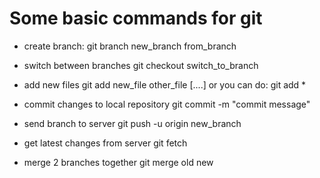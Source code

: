 Some basic commands for git
========
+ 	create branch:
	git branch new_branch from_branch
	
+	switch between branches
	git checkout switch_to_branch

+	add new files
	git add new_file other_file [....]
	or you can do: 
		git add *

+	commit changes to local repository
	git commit -m "commit message"
	
+	send branch to server
	git push -u origin new_branch

+	get latest changes from server
	git fetch
	
+	merge 2 branches together
	git merge old new
